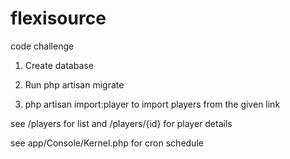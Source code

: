 # flexisource
code challenge

1. Create database

2. Run php artisan migrate

3. php artisan import:player to import players from the given link

see /players for list and /players/{id} for player details

see app/Console/Kernel.php for cron schedule
